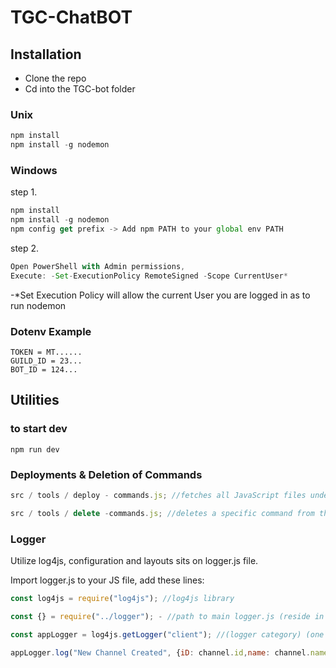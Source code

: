 # TGC-ChatBOT

## Installation

- Clone the repo
- Cd into the TGC-bot folder

### Unix
```js
npm install
npm install -g nodemon
```
### Windows
step 1.

```js
npm install
npm install -g nodemon
npm config get prefix -> Add npm PATH to your global env PATH
```

step 2.

```js
Open PowerShell with Admin permissions,
Execute: -Set-ExecutionPolicy RemoteSigned -Scope CurrentUser*
```

-\*Set Execution Policy will allow the current User you are logged in as to run nodemon

### Dotenv Example

```
TOKEN = MT......
GUILD_ID = 23...
BOT_ID = 124...
```

## Utilities

### to start dev

`npm run dev`

### Deployments & Deletion of Commands

```js
src / tools / deploy - commands.js; //fetches all JavaScript files under /commands/utility and published them. (node .\src\tools\deploy-commands.js)

src / tools / delete -commands.js; //deletes a specific command from the bot! (You should also remove the file and the remove the '/' command from the Apps Integration bot Management Panel)`
```

### Logger

Utilize log4js, configuration and layouts sits on logger.js file.

Import logger.js to your JS file, add these lines:

```js
const log4js = require("log4js"); //log4js library

const {} = require("../logger"); - //path to main logger.js (reside in the src folder)

const appLogger = log4js.getLogger("client"); //(logger category) (one of: app | channel | client)

appLogger.log("New Channel Created", {iD: channel.id,name: channel.name}); // usage example writes to the logger that a new channel was created with the channel ID and the channel name.
```

